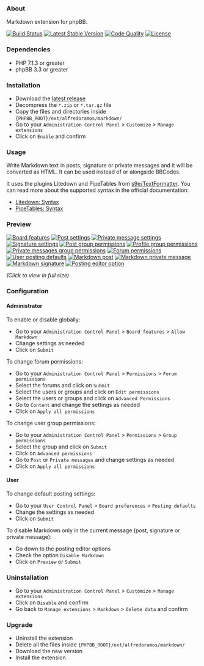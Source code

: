 ### About

Markdown extension for phpBB.

[![Build Status](https://img.shields.io/travis/com/AlfredoRamos/phpbb-ext-markdown.svg?style=flat-square)](https://travis-ci.com/AlfredoRamos/phpbb-ext-markdown)
[![Latest Stable Version](https://img.shields.io/github/tag/AlfredoRamos/phpbb-ext-markdown.svg?label=stable&style=flat-square)](https://github.com/AlfredoRamos/phpbb-ext-markdown/releases)
[![Code Quality](https://img.shields.io/codefactor/grade/github/AlfredoRamos/phpbb-ext-markdown.svg?style=flat-square)](https://www.codefactor.io/repository/github/alfredoramos/phpbb-ext-markdown)
[![License](https://img.shields.io/github/license/AlfredoRamos/phpbb-ext-markdown.svg?style=flat-square)](https://raw.githubusercontent.com/AlfredoRamos/phpbb-ext-markdown/master/license.txt)

### Dependencies

- PHP 7.1.3 or greater
- phpBB 3.3 or greater

### Installation

- Download the [latest release](https://github.com/AlfredoRamos/phpbb-ext-markdown/releases)
- Decompress the `*.zip` or `*.tar.gz` file
- Copy the files and directories inside `{PHPBB_ROOT}/ext/alfredoramos/markdown/`
- Go to your `Administration Control Panel` > `Customize` > `Manage extensions`
- Click on `Enable` and confirm

### Usage

Write Markdown text in posts, signature or private messages and it will be converted as HTML. It can be used instead of or alongside BBCodes.

It uses the plugins Litedown and PipeTables from [s9e/TextFormatter](https://github.com/s9e/TextFormatter). You can read more about the supported syntax in the official documentation:

- [Litedown: Syntax](https://s9etextformatter.readthedocs.io/Plugins/Litedown/Syntax/)
- [PipeTables: Syntax](https://s9etextformatter.readthedocs.io/Plugins/PipeTables/Syntax/)

### Preview

[![Board features](https://i.imgur.com/PSGGuM3b.png)](https://i.imgur.com/PSGGuM3.png)
[![Post settings](https://i.imgur.com/qYZ7JBCb.png)](https://i.imgur.com/qYZ7JBC.png)
[![Private message settings](https://i.imgur.com/np1PqN6b.png)](https://i.imgur.com/np1PqN6.png)
[![Signature settings](https://i.imgur.com/aEKJxWRb.png)](https://i.imgur.com/aEKJxWR.png)
[![Post group permissions](https://i.imgur.com/eiJJvbMb.png)](https://i.imgur.com/eiJJvbM.png)
[![Profile group permissions](https://i.imgur.com/spT9zXYb.png)](https://i.imgur.com/spT9zXY.png)
[![Private messages group permissions](https://i.imgur.com/YXcNxXKb.png)](https://i.imgur.com/YXcNxXK.png)
[![Forum permissions](https://i.imgur.com/5GIQpMVb.png)](https://i.imgur.com/5GIQpMV.png)
[![User posting defaults](https://i.imgur.com/zWhjOfVb.png)](https://i.imgur.com/zWhjOfV.png)
[![Markdown post](https://i.imgur.com/kba871fb.png)](https://i.imgur.com/kba871f.png)
[![Markdown private message](https://i.imgur.com/HGvlwhIb.png)](https://i.imgur.com/HGvlwhI.png)
[![Markdown signature](https://i.imgur.com/svBmgYXb.png)](https://i.imgur.com/svBmgYX.png)
[![Posting editor option](https://i.imgur.com/1Z7CDDrb.png)](https://i.imgur.com/1Z7CDDr.png)

*(Click to view in full size)*

### Configuration

#### Administrator

To enable or disable globally:

- Go to your `Administration Control Panel` > `Board features` > `Allow Markdown`
- Change settings as needed
- Click on `Submit`

To change forum permissions:

- Go to your `Administration Control Panel` > `Permissions` > `Forum permissions`
- Select the forums and click on `Submit`
- Select the users or groups and click on `Edit permissions`
- Select the users or groups and click on `Advanced Permissions`
- Go to `Content` and change the settings as needed
- Click on `Apply all permissions`

To change user group permissions:

- Go to your `Administration Control Panel` > `Permissions` > `Group permissions`
- Select the group and click on `Submit`
- Click on `Advanced permissions`
- Go to `Post` or `Private messages` and change settings as needed
- Click on `Apply all permissions`

#### User

To change default posting settings:

- Go to your `User Control Panel` > `Board preferences` > `Posting defaults`
- Change the settings as needed
- Click on `Submit`

To disable Markdown only in the current message (post, signature or private message):

- Go down to the posting editor options
- Check the option `Disable Markdown`
- Click on `Preview` or `Submit`

### Uninstallation

- Go to your `Administration Control Panel` > `Customize` > `Manage extensions`
- Click on `Disable` and confirm
- Go back to `Manage extensions` > `Markdown` > `Delete data` and confirm

### Upgrade

- Uninstall the extension
- Delete all the files inside `{PHPBB_ROOT}/ext/alfredoramos/markdown/`
- Download the new version
- Install the extension
